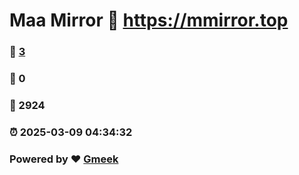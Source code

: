 # Maa Mirror :link: https://mmirror.top 
### :page_facing_up: [3](https://mmirror.top/tag.html) 
### :speech_balloon: 0 
### :hibiscus: 2924 
### :alarm_clock: 2025-03-09 04:34:32 
### Powered by :heart: [Gmeek](https://github.com/Meekdai/Gmeek)
